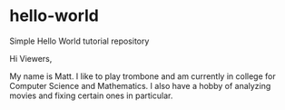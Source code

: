 # hello-world
Simple Hello World tutorial repository

Hi Viewers,

My name is Matt. I like to play trombone and am currently in college for Computer Science and Mathematics.
I also have a hobby of analyzing movies and fixing certain ones in particular.
